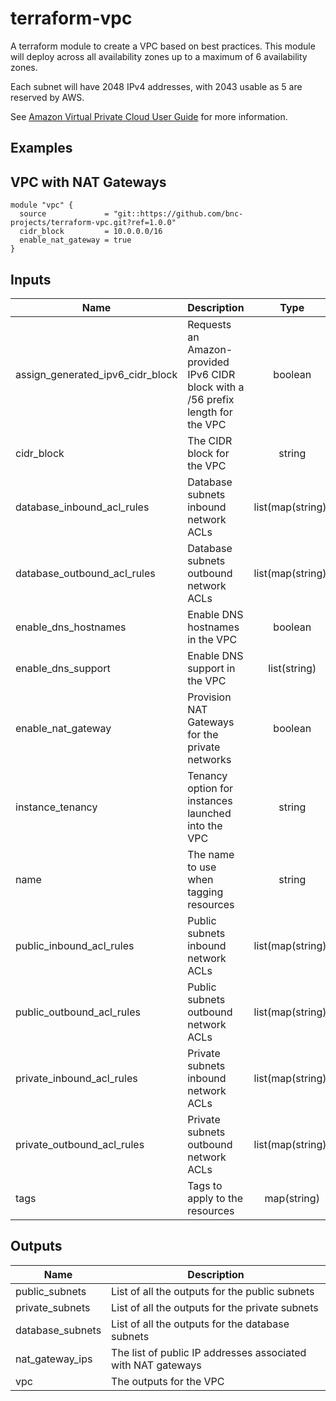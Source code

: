 # terraform-vpc
A terraform module to create a VPC based on best practices. This module will deploy across all availability zones up to a maximum of 6 availability zones.

Each subnet will have 2048 IPv4 addresses, with 2043 usable as 5 are reserved by AWS.

See [Amazon Virtual Private Cloud User Guide](https://docs.aws.amazon.com/vpc/latest/userguide/what-is-amazon-vpc.html) for more information.

## Examples

## VPC with NAT Gateways
```
module "vpc" {
  source             = "git::https://github.com/bnc-projects/terraform-vpc.git?ref=1.0.0"
  cidr_block         = 10.0.0.0/16
  enable_nat_gateway = true
}
```

## Inputs

| Name | Description | Type | Default | Required |
|------|-------------|:----:|:-----:|:-----:|
| assign_generated_ipv6_cidr_block | Requests an Amazon-provided IPv6 CIDR block with a /56 prefix length for the VPC | boolean | `true` | no |
| cidr_block | The CIDR block for the VPC | string | `0.0.0.0/0` | yes |
| database_inbound_acl_rules | Database subnets inbound network ACLs | list(map(string)) | `[]` | no |
| database_outbound_acl_rules | Database subnets outbound network ACLs | list(map(string)) | `[]` | no |
| enable_dns_hostnames | Enable DNS hostnames in the VPC | boolean | `false` | no |
| enable_dns_support | Enable DNS support in the VPC | list(string) | `true` | no |
| enable_nat_gateway | Provision NAT Gateways for the private networks | boolean | `false` | no |
| instance_tenancy | Tenancy option for instances launched into the VPC | string | `default` | no |
| name | The name to use when tagging resources | string | `-` | no |
| public_inbound_acl_rules | Public subnets inbound network ACLs | list(map(string)) | `[]` | no |
| public_outbound_acl_rules | Public subnets outbound network ACLs | list(map(string)) | `[]` | no |
| private_inbound_acl_rules | Private subnets inbound network ACLs | list(map(string)) | `[]` | no |
| private_outbound_acl_rules | Private subnets outbound network ACLs | list(map(string)) | `[]` | no |
| tags | Tags to apply to the resources | map(string) | `{}` | no |

## Outputs

| Name | Description |
|------|-------------|
| public_subnets | List of all the outputs for the public subnets |
| private_subnets | List of all the outputs for the private subnets  |
| database_subnets | List of all the outputs for the database subnets |
| nat_gateway_ips | The list of public IP addresses associated with NAT gateways |
| vpc | The outputs for the VPC  |